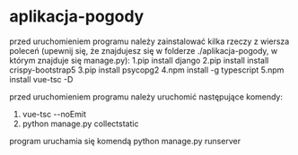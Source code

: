 # aplikacja-pogody
przed uruchomieniem programu należy zainstalować kilka rzeczy z wiersza poleceń (upewnij się, że znajdujesz się w folderze ./aplikacja-pogody, w którym znajduje się manage.py):
1.pip install django
2.pip install install crispy-bootstrap5
3.pip install psycopg2
4.npm install -g typescript
5.npm install vue-tsc -D

przed uruchomieniem programu należy uruchomić następujące komendy:
1. vue-tsc --noEmit
2. python manage.py collectstatic

program uruchamia się komendą python manage.py runserver